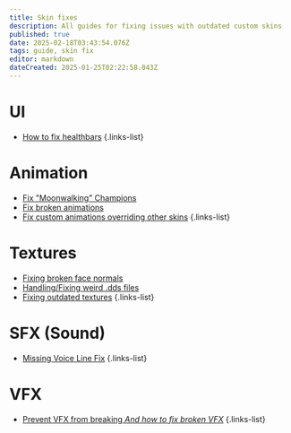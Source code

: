 ```yaml
---
title: Skin fixes
description: All guides for fixing issues with outdated custom skins
published: true
date: 2025-02-18T03:43:54.076Z
tags: guide, skin fix
editor: markdown
dateCreated: 2025-01-25T02:22:58.043Z
---
```


# UI
- [How to fix healthbars](/specific-guide/skin-fixes/healthbars)
 {.links-list}
 
 # Animation
 - [Fix "Moonwalking" Champions](/specific-guide/skin-fixes/How_to_fix_moonwalking)
 - [Fix broken animations](/specific-guide/skin-fixes/fix-broken-animations)
 - [Fix custom animations overriding other skins](/specific-guide/skin-fixes/animation-repathing)
{.links-list}

# Textures
- [Fixing broken face normals](/specific-guide/skin-fixes/Fixing_broken_face_normals)
- [Handling/Fixing weird .dds files](/specific-guide/skin-fixes/handling_fix_weird_dds_files)
- [Fixing outdated textures](/specific-guide/skin-fixes/broken-textures)
 {.links-list}

# SFX (Sound)
- [Missing Voice Line Fix](/specific-guide/skin-fixes/fix-missing-voicelines)
{.links-list}

# VFX
- [Prevent VFX from breaking *And how to fix broken VFX*](/specific-guide/skin-fixes/fix-breaking-vfx)
{.links-list}
